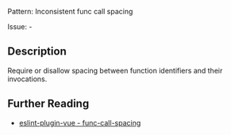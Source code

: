 Pattern: Inconsistent func call spacing

Issue: -

## Description

Require or disallow spacing between function identifiers and their invocations.

## Further Reading

* [eslint-plugin-vue - func-call-spacing](https://eslint.vuejs.org/rules/func-call-spacing.html)
